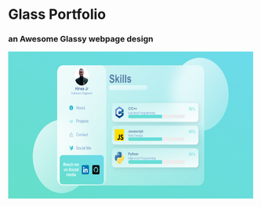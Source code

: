 # Glass Portfolio

### an Awesome Glassy webpage design

<img src="/Glass Template/images/screenshot.png" height = "300px" width = "500px" alt="Sample image" title="Sample Image">
